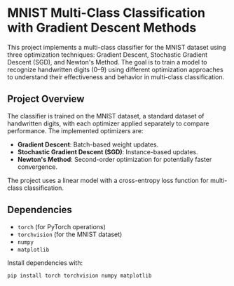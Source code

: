 # MNIST Multi-Class Classification with Gradient Descent Methods

This project implements a multi-class classifier for the MNIST dataset using three optimization techniques: Gradient Descent, Stochastic Gradient Descent (SGD), and Newton's Method. The goal is to train a model to recognize handwritten digits (0–9) using different optimization approaches to understand their effectiveness and behavior in multi-class classification.

## Project Overview

The classifier is trained on the MNIST dataset, a standard dataset of handwritten digits, with each optimizer applied separately to compare performance. The implemented optimizers are:
- **Gradient Descent**: Batch-based weight updates.
- **Stochastic Gradient Descent (SGD)**: Instance-based updates.
- **Newton's Method**: Second-order optimization for potentially faster convergence.

The project uses a linear model with a cross-entropy loss function for multi-class classification.

## Dependencies

- `torch` (for PyTorch operations)
- `torchvision` (for the MNIST dataset)
- `numpy`
- `matplotlib`

Install dependencies with:
```bash
pip install torch torchvision numpy matplotlib
